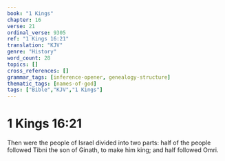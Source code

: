 ```yaml
---
book: "1 Kings"
chapter: 16
verse: 21
ordinal_verse: 9305
ref: "1 Kings 16:21"
translation: "KJV"
genre: "History"
word_count: 28
topics: []
cross_references: []
grammar_tags: [inference-opener, genealogy-structure]
thematic_tags: [names-of-god]
tags: ["Bible","KJV","1 Kings"]
---
```


# 1 Kings 16:21

Then were the people of Israel divided into two parts: half of the people followed Tibni the son of Ginath, to make him king; and half followed Omri.
